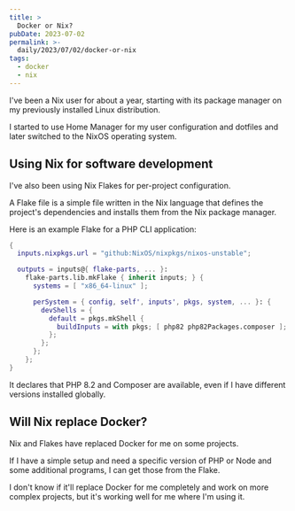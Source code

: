 ```yaml
---
title: >
  Docker or Nix?
pubDate: 2023-07-02
permalink: >-
  daily/2023/07/02/docker-or-nix
tags:
  - docker
  - nix
---
```


I've been a Nix user for about a year, starting with its package manager on my previously installed Linux distribution.

I started to use Home Manager for my user configuration and dotfiles and later switched to the NixOS operating system.

## Using Nix for software development

I've also been using Nix Flakes for per-project configuration.

A Flake file is a simple file written in the Nix language that defines the project's dependencies and installs them from the Nix package manager.

Here is an example Flake for a PHP CLI application:

```nix
{
  inputs.nixpkgs.url = "github:NixOS/nixpkgs/nixos-unstable";

  outputs = inputs@{ flake-parts, ... }:
    flake-parts.lib.mkFlake { inherit inputs; } {
      systems = [ "x86_64-linux" ];

      perSystem = { config, self', inputs', pkgs, system, ... }: {
        devShells = {
          default = pkgs.mkShell {
            buildInputs = with pkgs; [ php82 php82Packages.composer ];
          };
        };
      };
    };
}
```

It declares that PHP 8.2 and Composer are available, even if I have different versions installed globally.

## Will Nix replace Docker?

Nix and Flakes have replaced Docker for me on some projects.

If I have a simple setup and need a specific version of PHP or Node and some additional programs, I can get those from the Flake.

I don't know if it'll replace Docker for me completely and work on more complex projects, but it's working well for me where I'm using it.
